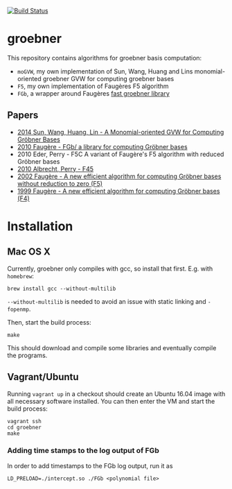 [![Build Status](http://img.shields.io/travis/pichtj/groebner.svg?style=flat-square)](https://travis-ci.org/pichtj/groebner)

# groebner

This repository contains algorithms for groebner basis computation:
* `moGVW`, my own implementation of Sun, Wang, Huang and Lins monomial-oriented groebner GVW for computing groebner bases
* `F5`, my own implementation of Faugères F5 algorithm
* `FGb`, a wrapper around Faugères [fast groebner library](http://www-polsys.lip6.fr/~jcf/FGb/index.html)

## Papers

* [2014 Sun, Wang, Huang, Lin - A Monomial-oriented GVW for Computing Gröbner Bases](https://arxiv.org/abs/1410.0105v1)
* [2010 Faugère - FGb/ a library for computing Gröbner bases](http://www-polsys.lip6.fr/~jcf/Papers/ICMS.pdf)
* 2010 Eder, Perry - F5C A variant of Faugère's F5 algorithm with reduced Gröbner bases
* [2010 Albrecht, Perry - F45](https://arxiv.org/abs/1006.4933v2)
* [2002 Faugère - A new efficient algorithm for computing Gröbner bases without reduction to zero (F5)](http://www-polsys.lip6.fr/~jcf/Papers/F02a.pdf)
* [1999 Faugère - A new efficient algorithm for computing Gröbner bases (F4)](http://www-polsys.lip6.fr/~jcf/Papers/F99a.pdf)

# Installation 

## Mac OS X

Currently, groebner only compiles with gcc, so install that first. E.g. with `homebrew`:

```
brew install gcc --without-multilib
```

`--without-multilib` is needed to avoid an issue with static linking and `-fopenmp`.

Then, start the build process:

```
make
```

This should download and compile some libraries and eventually compile the programs.

## Vagrant/Ubuntu 

Running `vagrant up` in a checkout should create an Ubuntu 16.04 image with all necessary software installed. You can then enter the VM and start the build process:

```
vagrant ssh
cd groebner
make
```

### Adding time stamps to the log output of FGb

In order to add timestamps to the FGb log output, run it as

```
LD_PRELOAD=./intercept.so ./FGb <polynomial file>
```
